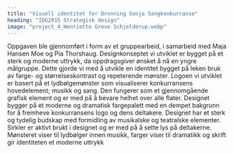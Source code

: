 ```yaml
---
title: "Visuell identitet for Dronning Sonja Sangkonkurranse"
heading: "IDG2015 Strategisk design"
image: "project_4_Henriette Greve Schjelderup.webp"
---
```


Oppgaven ble gjennomført i form av et gruppearbeid, i samarbeid med Maja Hansen Moe og Pia Thorshaug.
Designkonseptet vi utviklet er bygget på et sterk og moderne uttrykk, da oppdragsgiver ønsket å nå en yngre målgruppe. Dette gjorde vi med å utvikle en identitet bygget på leken bruk av farge- og størrelseskontrast og repeterende mønster.
Logoen vi utviklet er basert på et lydbølgemønster som visualiserer konkurransens hovedelement; musikk og sang. Den fungerer som et gjennomgående grafisk element og er med på å bevare helhet over alle flater. Designet bygger på et moderne og dramatisk fargepalett med en dempet bakgrunn for å fremheve konkurransens logo og dens deltakere.
Designet har et sterk og tydelig budskap med formidling av musikalske og teatralske elementer. Sirkler er aktivt brukt i designet og er med på å sette lys på deltakerne. Mønsteret viser til lydbølger innen musikk, farger viser til dramatikk og skrift gir identiteten et moderne uttrykk
